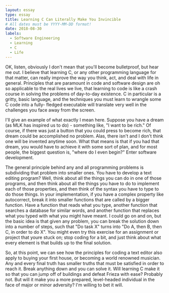 ```yaml
---
layout: essay
type: essay
title: Learning C Can Literally Make You Invincible
# All dates must be YYYY-MM-DD format!
date: 2018-08-30
labels:
  - Software Engineering
  - Learning
  - C
  - Life
---
```


OK, listen, obviously I don't mean that you'll become bulletproof, but hear me out. I believe that learning C, or any other programming
language for that matter, can really improve the way you think, act, and deal with life in general. Principles that are paramount in code
and software design are oh so applicable to the real lives we live, that learning to code is like a crash course in solving the problems of day-to-day existence. C in particular is a gritty, basic language, and the techniques you must learn to wrangle some C code into a fully-
fledged executable will translate very well in the challenges you face away from the screen.

I'll give an example of what exactly I mean here. Suppose you have a dream (as MLK has inspired us to do) - something like, "I want to be
rich." Of course, if there was just a button that you could press to become rich, that dream could be accomplished no problem. Alas, there
isn't and I don't think one will be invented anytime soon. What that means is that if you had that dream, you would have to achieve it with some sort of plan, and for most people, the biggest question is, "where do I even begin?" Enter software development.

The general principle behind any and all programming problems is subdividing that problem into smaller ones. You have to develop a text
editing program? Well, think about all the things you can do in one of those programs, and then think about all the things you have to do 
to implement each of those properties, and then think of the syntax you have to type to do those things. In your implementation, if you 
have a complex property like autocorrect, break it into smaller functions that are called by a bigger function. Have a function that reads
what you type, another function that searches a database for similar words, and another function that replaces what you typed with what you 
might have meant. I could go on and on, but the basic idea is that given any problem, you can break the solution down into a number of
steps, such that "Do task X" turns into "Do A, then B, then C, in order to do X". You might even try this exercise for an assignment or
project that youre stuck on; stop coding for a bit, and just think about what every element is that builds up to the final solution.

So, at this point, we can see how the principles for coding a text editor also apply to buying your first house, or becoming a world
renowned musician. Any and every final truth has smaller truths that must be satisfied in order to reach it. Break anything down and you
can solve it. Will learning C make it so that you can jump off of buildings and defeat Frieza with ease? Probably not. But will it make
you a more prepared, level-headed individual in the face of major or minor adversity? I'm willing to bet it will.
